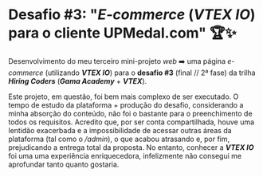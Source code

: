 # Desafio #3: "*E-commerce* (***VTEX IO***) para o cliente UPMedal.com" 🏆✨

Desenvolvimento do meu terceiro mini-projeto *web* ➡️ uma página *e-commerce* (utilizando ***VTEX IO***) para o **desafio #3** (final // 2ª fase) da trilha ***Hiring Coders*** (***Gama Academy*** + ***VTEX***).

Este projeto, em questão, foi bem mais complexo de ser executado. O tempo de estudo da plataforma + produção do desafio, considerando a minha absorção do conteúdo, não foi o bastante para o preenchimento de todos os requisitos. Acredito que, por ser conta compartilhada, houve uma lentidão exacerbada e a impossibilidade de acessar outras áreas da plataforma (tal como o */admin*), o que acabou atrasando e, por fim, prejudicando a entrega total da proposta. No entanto, conhecer a ***VTEX IO*** foi uma uma experiência enriquecedora, infelizmente não consegui me aprofundar tanto quanto gostaria.

